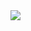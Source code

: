 <img src="https://www.aiperspectives.com/wp-content/uploads/2020/11/iStock-1036856066-1024x667.jpg" width="auto">

